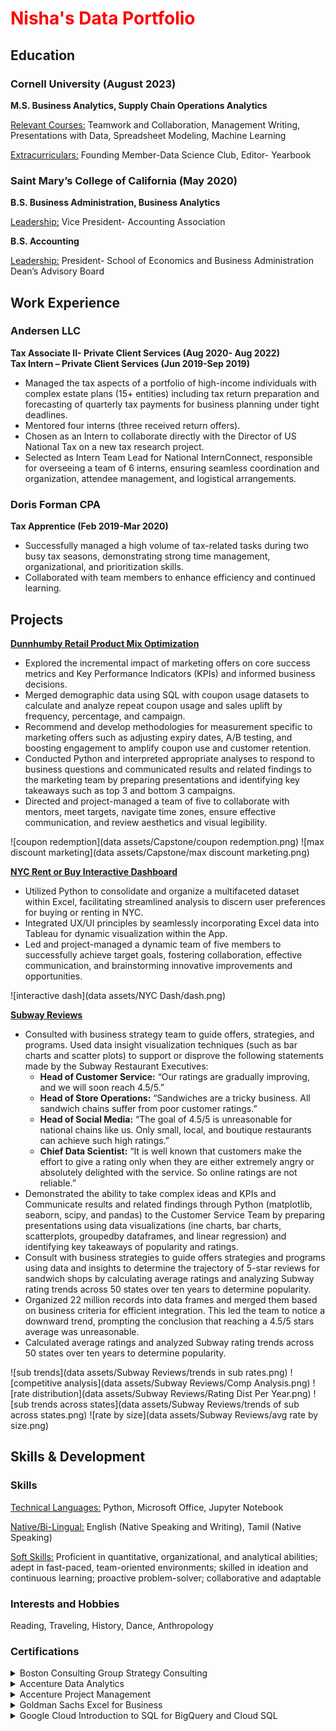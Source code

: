 <h1 style="color:red;"><b>Nisha's Data Portfolio</b></h1>

## Education

### Cornell University (August 2023)
**M.S. Business Analytics, Supply Chain Operations Analytics**

<u>Relevant Courses:</u> Teamwork and Collaboration, Management Writing, Presentations with Data, Spreadsheet Modeling, Machine Learning  

<u>Extracurriculars:</u> Founding Member-Data Science Club, Editor- Yearbook 

### Saint Mary’s College of California (May 2020)
**B.S. Business Administration, Business Analytics**

<u>Leadership:</u> Vice President- Accounting Association

**B.S. Accounting**

<u>Leadership:</u> President- School of Economics and Business Administration Dean’s Advisory Board

## Work Experience

### Andersen LLC

**Tax Associate II- Private Client Services (Aug 2020- Aug 2022)**  
**Tax Intern – Private Client Services (Jun 2019-Sep 2019)**  

- Managed the tax aspects of a portfolio of high-income individuals with complex estate plans (15+ entities) including tax return preparation and forecasting of quarterly tax payments for business planning under tight deadlines.
- Mentored four interns (three received return offers).
- Chosen as an Intern to collaborate directly with the Director of US National Tax on a new tax research project.
- Selected as Intern Team Lead for National InternConnect, responsible for overseeing a team of 6 interns, ensuring seamless coordination and organization, attendee management, and logistical arrangements.

### Doris Forman CPA

**Tax Apprentice (Feb 2019-Mar 2020)** 

- Successfully managed a high volume of tax-related tasks during two busy tax seasons, demonstrating strong time management, organizational, and prioritization skills.
- Collaborated with team members to enhance efficiency and continued learning.

## Projects

[**Dunnhumby Retail Product Mix Optimization** ](https://github.com/Nisha-Ramasubramonian/Dunnhumby-Store-Analysis)

-	Explored the incremental impact of marketing offers on core success metrics and Key Performance Indicators (KPIs) and informed business decisions. 
-	Merged demographic data using SQL with coupon usage datasets to calculate and analyze repeat coupon usage and sales uplift by frequency, percentage, and campaign. 
-	Recommend and develop methodologies for measurement specific to marketing offers such as adjusting expiry dates, A/B testing, and boosting engagement to amplify coupon use and customer retention.  
-	Conducted Python and interpreted appropriate analyses to respond to business questions and communicated results and related findings to the marketing team by preparing presentations and identifying key takeaways such as top 3 and bottom 3 campaigns.
-	Directed and project-managed a team of five to collaborate with mentors, meet targets, navigate time zones, ensure effective communication, and review aesthetics and visual 
  legibility.

 ![coupon redemption](data assets/Capstone/coupon redemption.png)
 ![max discount marketing](data assets/Capstone/max discount marketing.png)

  
[**NYC Rent or Buy Interactive Dashboard** ](https://github.com/Nisha-Ramasubramonian/NYC-Rental-Interactive-Dash)

-	Utilized Python to consolidate and organize a multifaceted dataset within Excel, facilitating streamlined analysis to discern user preferences for buying or renting in NYC.
-	Integrated UX/UI principles by seamlessly incorporating Excel data into Tableau for dynamic visualization within the App. 
-	Led and project-managed a dynamic team of five members to successfully achieve target goals, fostering collaboration, effective communication, and brainstorming innovative 
  improvements and opportunities.

  ![interactive dash](data assets/NYC Dash/dash.png)


[**Subway Reviews** ](https://github.com/Nisha-Ramasubramonian/Subway-Reviews)

- Consulted with business strategy team to guide offers, strategies, and programs. Used data insight visualization techniques (such as bar charts and scatter plots) to support or disprove the following statements made by the Subway Restaurant Executives:
  - **Head of Customer Service:** “Our ratings are gradually improving, and we will soon reach 4.5/5.”
  - **Head of Store Operations:** “Sandwiches are a tricky business. All sandwich chains suffer from poor customer ratings.”
  - **Head of Social Media:** “The goal of 4.5/5 is unreasonable for national chains like us. Only small, local, and boutique restaurants can achieve such high ratings.”
  - **Chief Data Scientist:** “It is well known that customers make the effort to give a rating only when they are either extremely angry or absolutely delighted with the service. So online ratings are not reliable.”
-	Demonstrated the ability to take complex ideas and KPIs and Communicate results and related findings through Python (matplotlib, seaborn, scipy, and pandas)  to the Customer Service Team by preparing presentations using data visualizations (ine charts, bar charts, scatterplots, groupedby dataframes, and linear regression) and identifying key takeaways of popularity and ratings. 
-	Consult with business strategies to guide offers strategies and programs using data and insights to determine the trajectory of 5-star reviews for sandwich shops by calculating average ratings and analyzing Subway rating trends across 50 states over ten years to determine popularity.
-	Organized 22 million records into data frames and merged them based on business criteria for efficient integration. This led the team to notice a downward trend, prompting the conclusion that reaching a 4.5/5 stars average was unreasonable.
-	Calculated average ratings and analyzed Subway rating trends across 50 states over ten years to determine popularity.

 ![sub trends](data assets/Subway Reviews/trends in sub rates.png)
 ![competitive analysis](data assets/Subway Reviews/Comp Analysis.png)
 ![rate distribution](data assets/Subway Reviews/Rating Dist Per Year.png)
 ![sub trends across states](data assets/Subway Reviews/trends of sub across states.png)
 ![rate by size](data assets/Subway Reviews/avg rate by size.png)
 

## Skills & Development

### Skills
<u>Technical Languages:</u> Python, Microsoft Office, Jupyter Notebook

<u>Native/Bi-Lingual:</u> English (Native Speaking and Writing), Tamil (Native Speaking)

<u>Soft Skills:</u> Proficient in quantitative, organizational, and analytical abilities; adept in fast-paced, team-oriented environments; skilled in ideation and continuous learning; proactive problem-solver; collaborative and adaptable


### Interests and Hobbies
Reading, Traveling, History, Dance, Anthropology

### Certifications

 <details>
  <summary>Boston Consulting Group Strategy Consulting</summary>
  <img src="data assets/data assets/BCG Strat Consult.pdf.jpg" alt="Boston Consulting Group Strategy Consulting">
</details>

 <details>
  <summary>Accenture Data Analytics</summary>
  <img src="data assets/data assets/Acc Data Analytics  copy.pdf.jpg" alt="Accenture Data Analytics">
</details>

 <details>
  <summary>Accenture Project Management</summary>
  <img src="data assets/data assets/Acc PM.pdf.jpg" alt="Boston Consulting Group Strategy Consulting">
</details>

 <details>
  <summary>Goldman Sachs Excel for Business</summary>
  <img src="data assets/data assets/GS Excel.pdf.jpg" alt="Goldman Sachs Excel for Business">
</details>

 <details>
  <summary>Google Cloud Introduction to SQL for BigQuery and Cloud SQL</summary>
  <img src="data assets/data assets/Google Cloud SQL.pdf.jpg" alt="Google Cloud Introduction to SQL for BigQuery and Cloud SQL">
</details>

